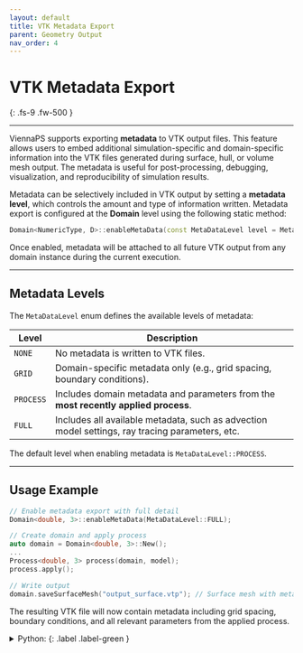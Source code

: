 ```yaml
---
layout: default
title: VTK Metadata Export
parent: Geometry Output
nav_order: 4
---
```


# VTK Metadata Export
{: .fs-9 .fw-500 }

---


ViennaPS supports exporting **metadata** to VTK output files. This feature allows users to embed additional simulation-specific and domain-specific information into the VTK files generated during surface, hull, or volume mesh output. The metadata is useful for post-processing, debugging, visualization, and reproducibility of simulation results.

Metadata can be selectively included in VTK output by setting a **metadata level**, which controls the amount and type of information written. Metadata export is configured at the **Domain** level using the following static method:

```cpp
Domain<NumericType, D>::enableMetaData(const MetaDataLevel level = MetaDataLevel::PROCESS);
```

Once enabled, metadata will be attached to all future VTK output from any domain instance during the current execution.

---

## Metadata Levels

The `MetaDataLevel` enum defines the available levels of metadata:

| Level     | Description                                                                                     |
| --------- | ----------------------------------------------------------------------------------------------- |
| `NONE`    | No metadata is written to VTK files.                                                            |
| `GRID`    | Domain-specific metadata only (e.g., grid spacing, boundary conditions).                        |
| `PROCESS` | Includes domain metadata and parameters from the **most recently applied process**.             |
| `FULL`    | Includes all available metadata, such as advection model settings, ray tracing parameters, etc. |

The default level when enabling metadata is `MetaDataLevel::PROCESS`.

---

## Usage Example

```cpp
// Enable metadata export with full detail
Domain<double, 3>::enableMetaData(MetaDataLevel::FULL);

// Create domain and apply process
auto domain = Domain<double, 3>::New();
...
Process<double, 3> process(domain, model);
process.apply();

// Write output
domain.saveSurfaceMesh("output_surface.vtp"); // Surface mesh with metadata
```

The resulting VTK file will now contain metadata including grid spacing, boundary conditions, and all relevant parameters from the applied process.

<details markdown="1">
<summary markdown="1">
Python:
{: .label .label-green }
</summary>
```python
# Enable metadata export with full detail
vps.Domain.enableMetaData(vps.MetaDataLevel.FULL)

# Create domain and apply process
domain = vps.Domain()
...
process = vps.Process(domain, model)
process.apply()

# Write output
domain.saveSurfaceMesh("output_surface.vtp") # Surface mesh with metadata
```
</details>

---

## Process Metadata Behavior

* Metadata at the `PROCESS` or `FULL` level always reflects the **most recently applied process** via `.apply()`.
* When a new process is applied to a domain, the previously stored process metadata is cleared and replaced with the current one.
* Only one set of process metadata is retained per domain at any time.

---

## Affected Output Types

Metadata is supported in the following mesh outputs:

* Surface mesh (`.vtp`)
* Hull mesh (`.vtp`)
* Volume mesh (`.vtu`)

Each writer automatically includes the metadata based on the current global setting.

---

## Notes

* The metadata system is **static** and global. Once enabled, it affects all domain instances during the simulation run.
* For deterministic and reproducible output, it is recommended to enable metadata at the start of the simulation.



